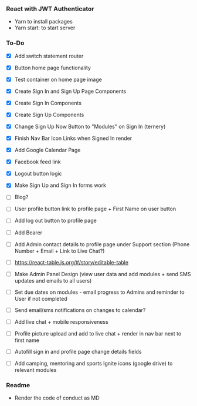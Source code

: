 ### React with JWT Authenticator

* Yarn to install packages
* Yarn start: to start server

### To-Do

* [x] Add switch statement router
* [x] Button home page functionality

* [x] Test container on home page image
* [x] Create Sign In and Sign Up Page Components
* [x] Create Sign In Components
* [x] Create Sign Up Components
* [x] Change Sign Up Now Button to "Modules" on Sign In (ternery)
* [x] Finish Nav Bar Icon Links when Signed In render
* [x] Add Google Calendar Page
* [x] Facebook feed link
* [x] Logout button logic
* [x] Make Sign Up and Sign In forms work

* [ ] Blog?
* [ ] User profile button link to profile page + First Name on user button
* [ ] Add log out button to profile page
* [ ] Add Bearer
* [ ] Add Admin contact details to profile page under Support section (Phone Number + Email + Link to Live Chat?)
* [ ] https://react-table.js.org/#/story/editable-table
* [ ] Make Admin Panel Design (view user data and add modules + send SMS updates and emails to all users)
* [ ] Set due dates on modules - email progress to Admins and reminder to User if not completed
* [ ] Send email/sms notifications on changes to calendar?
* [ ] Add live chat + mobile responsiveness
* [ ] Profile picture upload and add to live chat + render in nav bar next to first name
* [ ] Autofill sign in and profile page change details fields
* [ ] Add camping, mentoring and sports Ignite icons (google drive) to relevant modules


### Readme
* Render the code of conduct as MD
